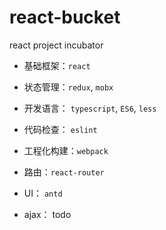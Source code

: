 # react-bucket

react project incubator

* 基础框架：`react`

* 状态管理：`redux`, `mobx`

* 开发语言： `typescript`, `ES6`, `less`

* 代码检查： `eslint`

* 工程化构建：`webpack`

* 路由：`react-router`

* UI： `antd`

* ajax： todo